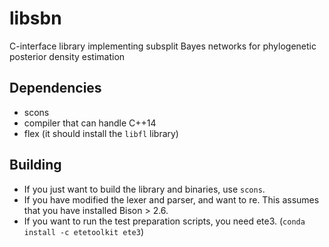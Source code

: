 # libsbn
C-interface library implementing subsplit Bayes networks for phylogenetic posterior density estimation


## Dependencies

* scons
* compiler that can handle C++14
* flex (it should install the `libfl` library)


## Building

* If you just want to build the library and binaries, use `scons`.
* If you have modified the lexer and parser, and want to re. This assumes that you have installed Bison > 2.6.
* If you want to run the test preparation scripts, you need ete3. (`conda install -c etetoolkit ete3`)
